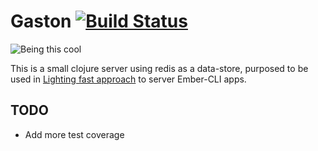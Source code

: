 # Gaston [![Build Status](https://travis-ci.org/mariogintili/gaston.svg?branch=master)](https://travis-ci.org/mariogintili/gaston)

![Being this cool](https://octodex.github.com/images/front-end-conftocat.png)

This is a small clojure server using redis as a data-store, purposed to be used in [Lighting fast approach](http://ember-cli.github.io/ember-cli-deploy/docs/v0.4.x/lightning-approach-workflow/) to server Ember-CLI apps.

## TODO

- Add more test coverage
